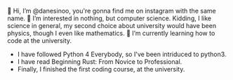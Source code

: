 👋 Hi, I’m @danesinoo, you're gonna find me on instagram with the same name.
👀 I’m interested in nothing, but computer science. Kidding, I like science in general, my second choice about university would have been physics, though I even like mathematics.
🌱 I’m currently learning how to code at the university.
  * I have followed Python 4 Everybody, so I've been intriduced to python3.
  * I have read Beginning Rust: From Novice to Professional.
  * Finally, I finished the first coding course, at the university.
